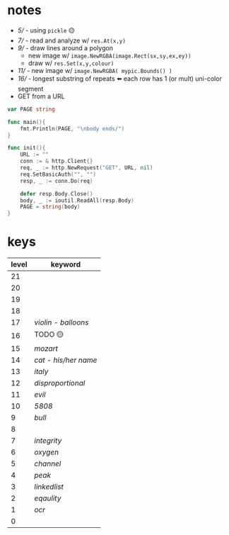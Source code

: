 # notes

- _5/ -_ using `pickle` 🟡
- _7/ -_ read and analyze w/ `res.At(x,y)`
- _9/ -_ draw lines around a polygon
    - new image w/ `image.NewRGBA(image.Rect(sx,sy,ex,ey))`
    - draw w/ `res.Set(x,y,colour)`
- _11/ -_ new image w/ `image.NewRGBA( mypic.Bounds() )`
- _16/ -_ longest substring of repeats ⬅️ each row has 1 (or mult) uni-color segment 
- GET from a URL
```go
var PAGE string

func main(){
    fmt.Println(PAGE, "\nbody ends/")
}

func init(){
    URL := ""
    conn := & http.Client{}
    req, _ := http.NewRequest("GET", URL, nil)
    req.SetBasicAuth("", "")
    resp, _ := conn.Do(req)

    defer resp.Body.Close()
    body, _ := ioutil.ReadAll(resp.Body) 
    PAGE = string(body)
}
```

# keys

level | keyword
----- | -----------
21|
20|
19|
18|
17| _violin - balloons_
16| TODO 🟡
15| _mozart_
14| _cat - his/her name_
13| _italy_
12| _disproportional_
11| _evil_
10| _5808_
9 | _bull_
8 | ` `
7 | _integrity_
6 | _oxygen_
5 | _channel_
4 | _peak_
3 | _linkedlist_
2 | _eqaulity_
1 | _ocr_
0 | ` `
